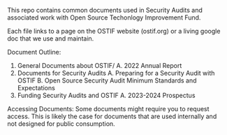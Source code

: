 This repo contains common documents used in Security Audits and associated work with Open Source Techonlogy Improvement Fund. 

Each file links to a page on the OSTIF website (ostif.org) or a living google doc that we use and maintain. 

Document Outline: 
1. General Documents about OSTIF/
  A. 2022 Annual Report
2. Documents for Security Audits 
  A. Preparing for a Security Audit with OSTIF
  B. Open Source Security Audit Minimum Standards and Expectations
3. Funding Security Audits and OSTIF
  A. 2023-2024 Prospectus



Accessing Documents: Some documents might require you to request access. This is likely the case for documents that are used internally and not designed for public consumption. 
